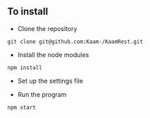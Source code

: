 ## To install
* Clone the repository

```
git clone git@github.com:Kaam-/KaamRest.git
```

* Install the node modules

```
npm install
```

* Set up the settings file

* Run the program
```
npm start
```